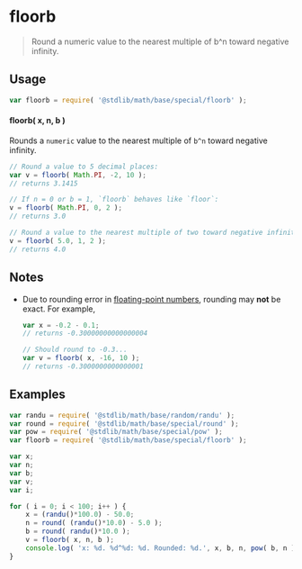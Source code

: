 # floorb

> Round a numeric value to the nearest multiple of b^n toward negative infinity.


<section class="usage">

## Usage

``` javascript
var floorb = require( '@stdlib/math/base/special/floorb' );
```

#### floorb( x, n, b )

Rounds a `numeric` value to the nearest multiple of `b^n` toward negative infinity.

``` javascript
// Round a value to 5 decimal places:
var v = floorb( Math.PI, -2, 10 );
// returns 3.1415

// If n = 0 or b = 1, `floorb` behaves like `floor`:
v = floorb( Math.PI, 0, 2 );
// returns 3.0

// Round a value to the nearest multiple of two toward negative infinity:
v = floorb( 5.0, 1, 2 );
// returns 4.0
```

</section>

<!-- /.usage -->


<section class="notes">

## Notes

* Due to rounding error in [floating-point numbers][ieee754], rounding may __not__ be exact. For example,

  ``` javascript
  var x = -0.2 - 0.1;
  // returns -0.30000000000000004

  // Should round to -0.3...
  var v = floorb( x, -16, 10 );
  // returns -0.3000000000000001
  ```

</section>

<!-- /.notes -->


<section class="examples">

## Examples

``` javascript
var randu = require( '@stdlib/math/base/random/randu' );
var round = require( '@stdlib/math/base/special/round' );
var pow = require( '@stdlib/math/base/special/pow' );
var floorb = require( '@stdlib/math/base/special/floorb' );

var x;
var n;
var b;
var v;
var i;

for ( i = 0; i < 100; i++ ) {
    x = (randu()*100.0) - 50.0;
    n = round( (randu()*10.0) - 5.0 );
    b = round( randu()*10.0 );
    v = floorb( x, n, b );
    console.log( 'x: %d. %d^%d: %d. Rounded: %d.', x, b, n, pow( b, n ), v );
}
```

</section>

<!-- /.examples -->


<section class="links">

[ieee754]: https://en.wikipedia.org/wiki/IEEE_754-1985

</section>

<!-- /.links -->
